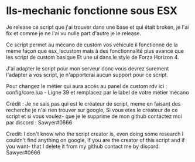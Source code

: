 # lls-mechanic fonctionne sous ESX

Je release ce script que j'ai trouver dans une base et qui était broken, je l'ai fix et comme je ne l'ai vu nulle part d'autre je le release.

Ce script permet au mécano de custom vos véhicule il fonctionne de la meme façon que esx_lscustom mais à des fonctionnalité plus avancé que les script de custom basique
Et une ui dans le style de Forza Horizon 4.

J'ai adapter le script pour mon serveur donc vous devrez surement l'adapter a vos script, je n'apporterai aucun support pour ce script.


Pour changez le métier qui aura accés au panel de custom rdv ici : config/core.lua     - Ligne 39 et remplacez par le label de votre métier mécano









Crédit : Je ne sais pas qui est le créateur de script, meme en faisant des recherche je n'ai rien trouver sur google, Si vous etes le créateur de ce script et si vous voulez-
que je le supprime de mon github contactez moi par discord : Sawyer#0666


Credit: I don't know who the script creator is, even doing some research I couldn't find anything on google, If you are the creator of this script and if you want-
that I delete it from my github contact me by discord: Sawyer#0666

